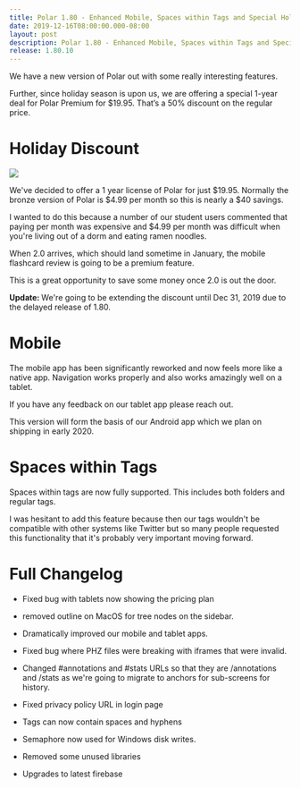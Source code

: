 ```yaml
---
title: Polar 1.80 - Enhanced Mobile, Spaces within Tags and Special Holiday Offer 
date: 2019-12-16T08:00:00.000-08:00
layout: post
description: Polar 1.80 - Enhanced Mobile, Spaces within Tags and Special Holiday Offer
release: 1.80.10
---
```


We have a new version of Polar out with some really interesting features.

Further, since holiday season is upon us, we are offering a special 1-year deal for Polar Premium for $19.95. That’s
a 50% discount on the regular price. 

# Holiday Discount

<div class="text-center">
<img class="img-responsive mb-2" style="max-height: 350px" src="https://i.imgur.com/QlytaB8.png">
</div>

We've decided to offer a 1 year license of Polar for just $19.95.  Normally the bronze version of Polar is $4.99 
per month so this is nearly a $40 savings.  

I wanted to do this because a number of our student users commented that paying per month was expensive and $4.99 per
month was difficult when you're living out of a dorm and eating ramen noodles.

When 2.0 arrives, which should land sometime in January, the mobile flashcard review is going to be a premium feature.

This is a great opportunity to save some money once 2.0 is out the door.

<b>Update: </b> We're going to be extending the discount until Dec 31, 2019 due to the delayed release of 1.80.

# Mobile 

The mobile app has been significantly reworked and now feels more like a native app.  Navigation works properly and
also works amazingly well on a tablet.

If you have any feedback on our tablet app please reach out.

This version will form the basis of our Android app which we plan on shipping in early 2020.

# Spaces within Tags

Spaces within tags are now fully supported.  This includes both folders and regular tags. 

I was hesitant to add this feature because then our tags wouldn't be compatible with other systems like Twitter but
so many people requested this functionality that it's probably very important moving forward.

# Full Changelog

- Fixed bug with tablets now showing the pricing plan

- removed outline on MacOS for tree nodes on the sidebar.

- Dramatically improved our mobile and tablet apps.

- Fixed bug where PHZ files were breaking with iframes that were invalid.

- Changed #annotations and #stats URLs so that they are /annotations and /stats 
  as we're going to migrate to anchors for sub-screens for history.

- Fixed privacy policy URL in login page

- Tags can now contain spaces and hyphens

- Semaphore now used for Windows disk writes.

- Removed some unused libraries

- Upgrades to latest firebase
